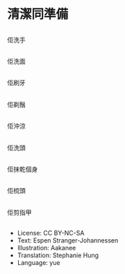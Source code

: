 # 清潔同準備

##
佢洗手

##
佢洗面

##
佢刷牙

##
佢剃鬚

##
佢沖涼

##
佢洗頭

##
佢抹乾個身

##
佢梳頭

##
佢剪指甲

##
* License: CC BY-NC-SA
* Text: Espen Stranger-Johannessen
* Illustration: Aakanee
* Translation: Stephanie Hung
* Language: yue
